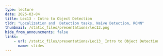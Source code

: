 ```yaml
---
type: lecture
date: 2025-03-04
title: Lec13 - Intro to Object Detection
tldr: "Localization and  Detection tasks, Naive Detection, RCNN"
thumbnail: /static_files/presentations/lec13.png
hide_from_announcments: false
links:
    - url: /static_files/presentations/Lec13_ Intro to Object Detection.pdf
      name: slides
---
```

